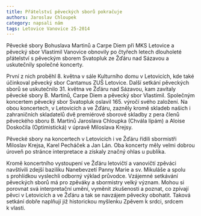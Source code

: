 ```yaml
---
title: Přátelství pěveckých sborů pokračuje
authors: Jaroslav Chloupek
category: napsali nám
tags: Letovice Vanovice 25-2014 
---
```


Pěvecké sbory Bohuslava Martinů a Carpe Diem při MKS Letovice a pěvecký sbor Vlastimil Vanovice obnovily po čtyřech letech dlouholeté přátelství s pěveckým sborem Svatopluk ze Žďáru nad Sázavou a uskutečnily společné koncerty.

První z nich proběhl 8. května v sále Kulturního domu v Letovicích, kde také účinkoval pěvecký sbor Cantamus ZUŠ Letovice. Další setkání pěveckých sborů se uskutečnilo 31. května ve Žďáru nad Sázavou, kam zavítaly pěvecké sbory B. Martinů, Carpe Diem a pěvecký sbor Vlastimil. Společným koncertem pěvecký sbor Svatopluk oslavil 165. výročí svého založení. Na obou koncertech, v Letovicích a ve Žďáru, zazněly kromě skladeb našich i zahraničních skladatelů dvě premiérové sborové skladby z pera členů pěveckého sboru B. Martinů Jaroslava Chloupka (Chvála lípám) a Aloise Doskočila (Optimistická) v úpravě Miloslava Krejsy. 

Pěvecké sbory na koncertech v Letovicích i ve Žďáru řídili sbormistři Miloslav Krejsa, Karel Pecháček a Jan Lán. Oba koncerty měly velmi dobrou úroveň po stránce interpretace a získaly značný ohlas u publika.

Kromě koncertního vystoupení ve Žďáru letovičtí a vanovičtí zpěváci navštívili zdejší baziliku Nanebevzetí Panny Marie a sv. Mikuláše a spolu s prohlídkou vyslechli odborný výklad průvodce.
Vzájemné setkávání pěveckých sborů má pro zpěváky a sbormistry velký význam. Mohou si porovnat svá interpretační umění, vyměnit zkušenosti a poznat, co zpívají pěvci v Letovicích a ve Žďáru a tak se navzájem pěvecky obohatit. Taková setkání dobře naplňují již historickou myšlenku Zpěvem k srdci, srdcem k vlasti.